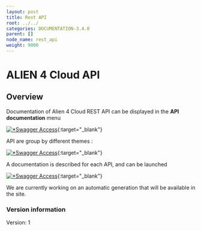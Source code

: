 ```yaml
---
layout: post
title: Rest API
root: ../../
categories: DOCUMENTATION-3.4.0
parent: []
node_name: rest_api
weight: 9000
---
```


# ALIEN 4 Cloud API

## Overview
Documentation of Alien 4 Cloud REST API can be displayed in the **API documentation** menu 

[![*Swagger Access](../../images/3.4.0/rest/swagger-1.png)](../../images/3.4.0/rest/swagger-1.png){:target="_blank"}


API are group by different themes :

[![*Swagger Access](../../images/3.4.0/rest/swagger-2.png)](../../images/3.4.0/rest/swagger-2.png){:target="_blank"}


A documentation is described for each API, and can be launched

[![*Swagger Access](../../images/3.4.0/rest/swagger-3.png)](../../images/3.4.0/rest/swagger-3.png){:target="_blank"}

We are currently working on an automatic generation that will be available in the site.

### Version information
Version: 1

